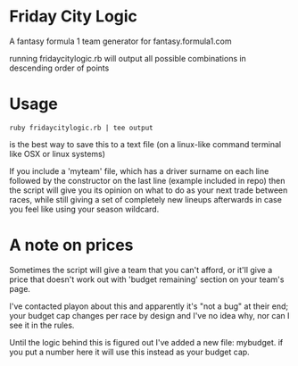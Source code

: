 # Friday City Logic
A fantasy formula 1 team generator for fantasy.formula1.com

running fridaycitylogic.rb will output all possible combinations in descending order of points

# Usage
```
ruby fridaycitylogic.rb | tee output
```
is the best way to save this to a text file (on a linux-like command terminal like OSX or linux systems) 

If you include a 'myteam' file, which has a driver surname on each line followed by the constructor on the last line (example included in repo) then the script will give you its opinion on what to do as your next trade between races, while still giving a set of completely new lineups afterwards in case you feel like using your season wildcard.

# A note on prices

Sometimes the script will give a team that you can't afford, or it'll give a price that doesn't work out with 'budget remaining' section on your team's page.

I've contacted playon about this and apparently it's "not a bug" at their end; your budget cap changes per race by design and I've no idea why, nor can I see it in the rules. 

Until the logic behind this is figured out I've added a new file: mybudget. if you put a number here it will use this instead as your budget cap.
